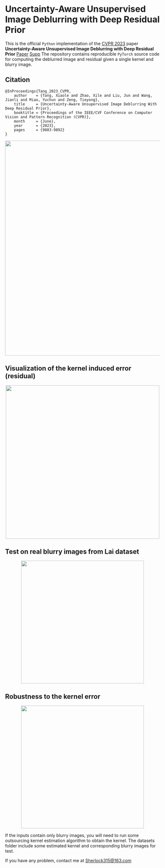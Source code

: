 # Uncertainty-Aware Unsupervised Image Deblurring with Deep Residual Prior
This is the official `Python` implementation of the [CVPR 2023](https://cvpr.thecvf.com/)  paper **Uncertainty-Aware Unsupervised Image Deblurring with Deep Residual Prior**
[Paper](https://openaccess.thecvf.com/content/CVPR2023/papers/Tang_Uncertainty-Aware_Unsupervised_Image_Deblurring_With_Deep_Residual_Prior_CVPR_2023_paper.pdf)
[Supp](https://openaccess.thecvf.com/content/CVPR2023/supplemental/Tang_Uncertainty-Aware_Unsupervised_Image_CVPR_2023_supplemental.pdf)
The repository contains reproducible `PyTorch` source code for computing the deblurred image and residual given a single kernel and blurry image.

## Citation
```
@InProceedings{Tang_2023_CVPR,
    author    = {Tang, Xiaole and Zhao, Xile and Liu, Jun and Wang, Jianli and Miao, Yuchun and Zeng, Tieyong},
    title     = {Uncertainty-Aware Unsupervised Image Deblurring With Deep Residual Prior},
    booktitle = {Proceedings of the IEEE/CVF Conference on Computer Vision and Pattern Recognition (CVPR)},
    month     = {June},
    year      = {2023},
    pages     = {9883-9892}
}
```
<p align="center"><img src="pics/Model.png" width="700" /></p>

## Visualization of the kernel induced error (residual)
<p align="center"><img src="pics/res.png" width="500" /></p>

## Test on real blurry images from Lai dataset
<p align="center"><img src="pics/real.png" width="400" /></p>

## Robustness to the kernel error
<p align="center"><img src="pics/robustness.png" width="400" /></p>

If the inputs contain only blurry images, you will need to run some outsourcing kernel estimation algorithm to obtain the kernel. The datasets folder include some estimated kernel and corresponding blurry images for test.

If you have any problem, contact me at Sherlock315@163.com

